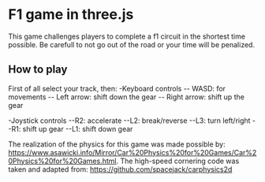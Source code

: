 # F1 game in three.js
This game challenges players to complete a f1 circuit in the shortest time possible. Be carefull to not go out of the road or your time will be penalized.

## How to play
First of all select your track, then:
-Keyboard controls
-- WASD: for movements
-- Left arrow: shift down the gear
-- Right arrow: shift up the gear

-Joystick controls
--R2: accelerate
--L2: break/reverse
--L3: turn left/right
--R1: shift up gear
--L1: shift down gear

The realization of the physics for this game was made possible by: https://www.asawicki.info/Mirror/Car%20Physics%20for%20Games/Car%20Physics%20for%20Games.html.
The high-speed cornering code was taken and adapted from: https://github.com/spacejack/carphysics2d
